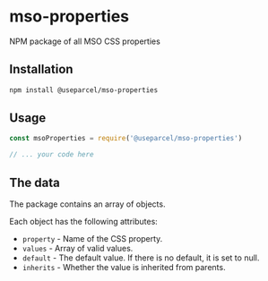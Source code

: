 # mso-properties

NPM package of all MSO CSS properties


## Installation

```sh
npm install @useparcel/mso-properties
```

## Usage


```js
const msoProperties = require('@useparcel/mso-properties')

// ... your code here
```

## The data 

The package contains an array of objects.

Each object has the following attributes:

* `property` - Name of the CSS property.
* `values` - Array of valid values.
* `default` - The default value. If there is no default, it is set to null.
* `inherits` - Whether the value is inherited from parents.